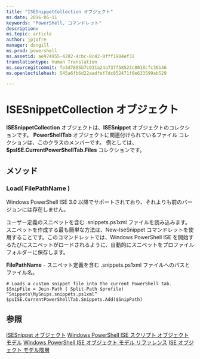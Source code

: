 ```yaml
---
title: "ISESnippetCollection オブジェクト"
ms.date: 2016-05-11
keywords: "PowerShell, コマンドレット"
description: 
ms.topic: article
author: jpjofre
manager: dongill
ms.prod: powershell
ms.assetid: ae974955-4282-4cbc-8c42-0fff1904ef32
translationtype: Human Translation
ms.sourcegitcommit: fe3d7885b7c031a24a737f58523c8018cfc36146
ms.openlocfilehash: 545a6fb6d22aadfef7dc852471f0e633599ab529

---
```


# ISESnippetCollection オブジェクト
  **ISESnippetCollection** オブジェクトは、**ISESnippet** オブジェクトのコレクションです。 **PowerShellTab** オブジェクトに関連付けられているファイル コレクションは、このクラスのメンバーです。 例としては、**$psISE.CurrentPowerShellTab.Files** コレクションです。

## メソッド

### Load\( FilePathName \)
  Windows PowerShell ISE 3.0 以降でサポートされており、それよりも前のバージョンには存在しません。 

 ユーザー定義のスニペットを含む .snippets.ps1xml ファイルを読み込みます。 スニペットを作成する最も簡単な方法は、New-IseSnippet コマンドレットを使用することです。このコマンドレットでは、Windows PowerShell ISE を開始するたびにスニペットがロードされるように、自動的にスニペットをプロファイル フォルダーに保存します。

 **FilePathName** - スニペット定義を含む .snippets.ps1xml ファイルへのパスとファイル名。

```
# Loads a custom snippet file into the current PowerShell tab.
$SnipFile = Join-Path ( Split-Path $profile) “Snippets\MySnips.snippets.ps1xml” $psISE.CurrentPowerShellTab.Snippets.Add($SnipPath)

```

## 参照
 [ISESnippet オブジェクト](The-ISESnippetObject.md) 
 [Windows PowerShell ISE スクリプト オブジェクト モデル](The-Windows-PowerShell-ISE-Scripting-Object-Model.md) 
 [Windows PowerShell ISE オブジェクト モデル リファレンス](Windows-PowerShell-ISE-Object-Model-Reference.md) 
 [ISE オブジェクト モデル階層](The-ISE-Object-Model-Hierarchy.md)

  



<!--HONumber=Oct16_HO1-->


